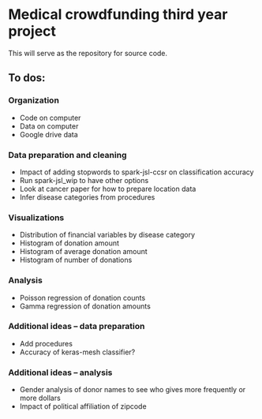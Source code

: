 # Medical crowdfunding third year project

This will serve as the repository for source code.

## To dos:

### Organization
-	Code on computer
-	Data on computer
-	Google drive data

### Data preparation and cleaning
-	Impact of adding stopwords to spark-jsl-ccsr on classification accuracy
-	Run spark-jsl_wip to have other options
-	Look at cancer paper for how to prepare location data
-	Infer disease categories from procedures

### Visualizations
-	Distribution of financial variables by disease category
-	Histogram of donation amount
-	Histogram of average donation amount
-	Histogram of number of donations

### Analysis
-	Poisson regression of donation counts
-	Gamma regression of donation amounts

### Additional ideas – data preparation
-	Add procedures
- Accuracy of keras-mesh classifier?

### Additional ideas – analysis
-	Gender analysis of donor names to see who gives more frequently or more dollars
-	Impact of political affiliation of zipcode

